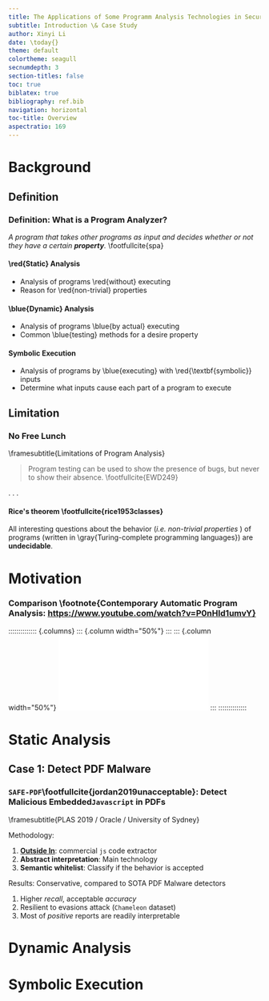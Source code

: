 ```yaml
---
title: The Applications of Some Programm Analysis Technologies in Security
subtitle: Introduction \& Case Study
author: Xinyi Li
date: \today{}
theme: default
colortheme: seagull
secnumdepth: 3
section-titles: false
toc: true
biblatex: true
bibliography: ref.bib
navigation: horizontal
toc-title: Overview
aspectratio: 169
---
```



# Background

## Definition

### Definition: What is a Program Analyzer?

*A program that takes other programs as input and decides whether or not they have a certain **property**.* \footfullcite{spa} 


#### \red{Static} Analysis

- Analysis of programs \red{without} executing
  <!-- be careful about non-trivial -->
- Reason for \red{non-trivial} properties

#### \blue{Dynamic} Analysis

- Analysis of programs \blue{by actual} executing
- Common \blue{testing} methods for a desire property

#### Symbolic Execution

- Analysis of programs by \blue{executing} with \red{\textbf{symbolic}} inputs
- Determine what inputs cause each part of a program to execute


## Limitation

### No Free Lunch

\framesubtitle{Limitations of Program Analysis}

> Program testing can be used to show the presence of bugs, but never to show their absence. \footfullcite{EWD249}

. . .

#### Rice's theorem \footfullcite{rice1953classes}

All interesting questions about the behavior (*i.e. non-trivial properties* ) of programs (written in \gray{Turing-complete programming languages})  are **undecidable**. 


# Motivation

### Comparison \footnote{Contemporary Automatic Program Analysis: https://www.youtube.com/watch?v=P0nHId1umvY}

:::::::::::::: {.columns}
::: {.column width="50%"}
:::
::: {.column width="50%"}
![](fig/cor.pdf)
:::
::::::::::::::


# Static Analysis

## Case 1: Detect PDF Malware

### `SAFE-PDF`\footfullcite{jordan2019unacceptable}: Detect Malicious Embedded`Javascript` in PDFs

\framesubtitle{PLAS 2019 / Oracle / University of Sydney}

Methodology:

1. [**Outside In**](https://www.oracle.com/middleware/technologies/webcenter/outside-in-technology.html): commercial `js` code extractor 
2. **Abstract interpretation**: Main technology
3. **Semantic whitelist**: Classify if the behavior is accepted

Results: Conservative, compared to SOTA PDF Malware detectors

1. Higher *recall*, acceptable *accuracy*
2. Resilient to evasions attack (`Chameleon` dataset)
3. Most of *positive* reports are readily interpretable


# Dynamic Analysis

# Symbolic Execution

